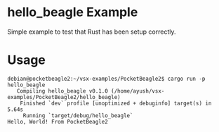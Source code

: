 # hello_beagle Example

Simple example to test that Rust has been setup correctly.

# Usage

```console
debian@pocketbeagle2:~/vsx-examples/PocketBeagle2$ cargo run -p hello_beagle
   Compiling hello_beagle v0.1.0 (/home/ayush/vsx-examples/PocketBeagle2/hello_beagle)
    Finished `dev` profile [unoptimized + debuginfo] target(s) in 5.64s
     Running `target/debug/hello_beagle`
Hello, World! From PocketBeagle2
```

